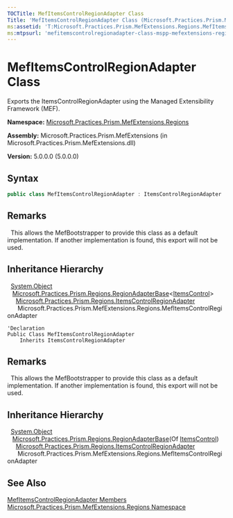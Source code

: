 ```yaml
---
TOCTitle: MefItemsControlRegionAdapter Class
Title: 'MefItemsControlRegionAdapter Class (Microsoft.Practices.Prism.MefExtensions.Regions)'
ms:assetid: 'T:Microsoft.Practices.Prism.MefExtensions.Regions.MefItemsControlRegionAdapter'
ms:mtpsurl: 'mefitemscontrolregionadapter-class-mspp-mefextensions-regions.md'
---
```


# MefItemsControlRegionAdapter Class

Exports the ItemsControlRegionAdapter using the Managed Extensibility Framework (MEF).

**Namespace:** [Microsoft.Practices.Prism.MefExtensions.Regions](/patterns-practices/reference/mspp-mefextensions-regions-namespace)

**Assembly:** Microsoft.Practices.Prism.MefExtensions (in Microsoft.Practices.Prism.MefExtensions.dll)

**Version:** 5.0.0.0 (5.0.0.0)

## Syntax

```C#
public class MefItemsControlRegionAdapter : ItemsControlRegionAdapter
```

## Remarks

&nbsp;&nbsp;This allows the MefBootstrapper to provide this class as a default implementation. If another implementation is found, this export will not be used.

## Inheritance Hierarchy

&nbsp;&nbsp;[System.Object](http://msdn.microsoft.com/en-us/library/e5kfa45b)<br/>
&nbsp;&nbsp;&nbsp;[Microsoft.Practices.Prism.Regions.RegionAdapterBase](/patterns-practices/reference/regionadapterbase-t-class-mspp-regions)&lt;[ItemsControl]( http://msdn.microsoft.com/en-us/library/ms611045)&gt;<br/>
&nbsp;&nbsp;&nbsp;&nbsp;&nbsp;[Microsoft.Practices.Prism.Regions.ItemsControlRegionAdapter](/patterns-practices/reference/itemscontrolregionadapter-class-mspp-regions)<br/>
&nbsp;&nbsp;&nbsp;&nbsp;&nbsp;&nbsp;Microsoft.Practices.Prism.MefExtensions.Regions.MefItemsControlRegionAdapter

```VB
'Declaration
Public Class MefItemsControlRegionAdapter
	Inherits ItemsControlRegionAdapter
```

## Remarks

&nbsp;&nbsp;This allows the MefBootstrapper to provide this class as a default implementation. If another implementation is found, this export will not be used.

## Inheritance Hierarchy

&nbsp;&nbsp;[System.Object](http://msdn.microsoft.com/en-us/library/e5kfa45b)<br/>
&nbsp;&nbsp;&nbsp;[Microsoft.Practices.Prism.Regions.RegionAdapterBase](/patterns-practices/reference/regionadapterbase-t-class-mspp-regions)(Of [ItemsControl](http://msdn2.microsoft.com/en-us/library/ms611045))<br/>
&nbsp;&nbsp;&nbsp;&nbsp;&nbsp;[Microsoft.Practices.Prism.Regions.ItemsControlRegionAdapter](/patterns-practices/reference/itemscontrolregionadapter-class-mspp-regions)<br/>
&nbsp;&nbsp;&nbsp;&nbsp;&nbsp;&nbsp;Microsoft.Practices.Prism.MefExtensions.Regions.MefItemsControlRegionAdapter

## See Also

[MefItemsControlRegionAdapter Members](/patterns-practices/reference/mefitemscontrolregionadapter-members-mspp-mefextensions-regions)<br/>
[Microsoft.Practices.Prism.MefExtensions.Regions Namespace](/patterns-practices/reference/mspp-mefextensions-regions-namespace)